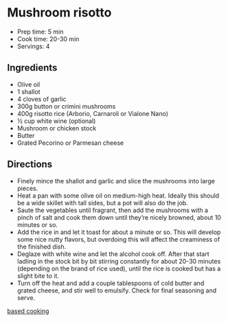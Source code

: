 # Mushroom risotto

* Prep time: 5 min
* Cook time: 20-30 min
* Servings: 4 

## Ingredients

* Olive oil
* 1 shallot
* 4 cloves of garlic
* 300g button or crimini mushrooms
* 400g risotto rice (Arborio, Carnaroli or Vialone Nano)
* ½ cup white wine (optional)
* Mushroom or chicken stock
* Butter
* Grated Pecorino or Parmesan cheese

## Directions

*    Finely mince the shallot and garlic and slice the mushrooms into large pieces.
*    Heat a pan with some olive oil on medium-high heat. Ideally this should be a wide skillet with tall sides, but a pot will also do the job.
*    Saute the vegetables until fragrant, then add the mushrooms with a pinch of salt and cook them down until they’re nicely browned, about 10 minutes or so.
*    Add the rice in and let it toast for about a minute or so. This will develop some nice nutty flavors, but overdoing this will affect the creaminess of the finished dish.
*    Deglaze with white wine and let the alcohol cook off. After that start ladling in the stock bit by bit stirring constantly for about 20-30 minutes (depending on the brand of rice used), until the rice is cooked but has a slight bite to it.
*   Turn off the heat and add a couple tablespoons of cold butter and grated cheese, and stir well to emulsify. Check for final seasoning and serve.

[based cooking](https://based.cooking/mushroom-risotto.html)
